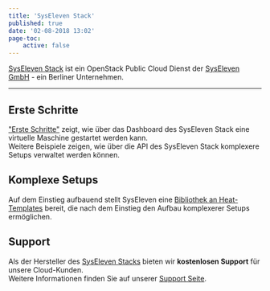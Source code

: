 ```yaml
---
title: 'SysEleven Stack'
published: true
date: '02-08-2018 13:02'
page-toc:
    active: false
---
```


[SysEleven Stack](https://www.syseleven.de/produkte-services/syseleven-stack/) ist ein OpenStack Public Cloud Dienst der [SysEleven GmbH](https://www.syseleven.de/) - ein Berliner Unternehmen.

---

## Erste Schritte

["Erste Schritte"](/syseleven-stack/03.Tutorials/02.firststeps/docs.en.md) zeigt, wie über das Dashboard des SysEleven Stack eine virtuelle Maschine gestartet werden kann.  
Weitere Beispiele zeigen, wie über die API des SysEleven Stack komplexere Setups verwaltet werden können.

## Komplexe Setups

Auf dem Einstieg aufbauend stellt SysEleven eine [Bibliothek an Heat-Templates](https://github.com/syseleven/heat-examples) bereit, die nach dem Einstieg den Aufbau komplexerer Setups ermöglichen.

## Support

Als der Hersteller des [SysEleven Stacks](https://dashboard.cloud.syseleven.net/) bieten wir **kostenlosen Support** für unsere Cloud-Kunden.  
Weitere Informationen finden Sie auf unserer [Support Seite](../04.Support/default.de.md).
